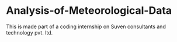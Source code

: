 # Analysis-of-Meteorological-Data
This is made part of a coding internship on Suven consultants and technology pvt. ltd.
